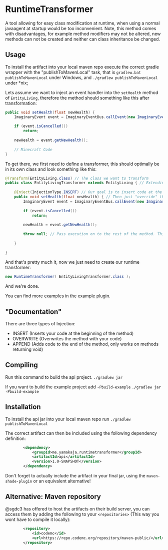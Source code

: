 # RuntimeTransformer

A tool allowing for easy class modification at runtime, when using a normal javaagent at startup would be too inconvenient.
Note, this method comes with disadvantages, for example method modifiers may not be altered, new methods can not be created and neither can class inheritance be changed.

## Usage

To install the artifact into your local maven repo execute the correct gradle wrapper with the "publishToMavenLocal" task, that is ```gradlew.bat publishToMavenLocal``` under Windows, and ```./gradlew publishToMavenLocal``` under *nix;

Lets assume we want to inject an event handler into the `setHealth` method of `EntityLiving`,
therefore the method should something like this after transformation:

```java
public void setHealth(float newHealth) {
    ImaginaryEvent event = ImaginaryEventBus.callEvent(new ImaginaryEvent(this, newHealth));
    
    if (event.isCancelled())
        return;
        
    newHealth = event.getNewHealth();
    
    // Minecraft Code
}
```
 
To get there, we first need to define a transformer, this should optimally be in its own class and look something like this:

```java
@Transform(EntityLiving.class) // The class we want to transform
public class EntityLivingTransformer extends EntityLiving { // Extending EntityLiving in our transformer makes things easier, but isn't required (Which, for example, allows you to transform final classes)
    
    @Inject(InjectionType.INSERT) // Our goal is to insert code at the beginning of the method, and leave everything else intact
    public void setHealth(float newHealth) { // Then just "override" the method as usual, if it is final add an _INJECTED to the method name
        ImaginaryEvent event = ImaginaryEventBus.callEvent(new ImaginaryEvent(this, newHealth)); // Our event handling code from above
            
        if (event.isCancelled())
            return;
            
        newHealth = event.getNewHealth();
        
        throw null; // Pass execution on to the rest of the method. This will be removed at runtime but is required for compilation (At least when the method doesn't return void, so it's not necessary in this case)
        
    }
    
} 
```

And that's pretty much it, now we just need to create our runtime transformer:

```java
new RuntimeTransformer( EntityLivingTransformer.class );
```

And we're done.

You can find more examples in the example plugin.

## "Documentation"

There are three types of Injection:

- INSERT (Inserts your code at the beginning of the method)
- OVERWRITE (Overwrites the method with your code)
- APPEND (Adds code to the end of the method, only works on methods returning void)

## Compiling

Run this command to build the api project.
`./gradlew jar`

If you want to build the example project add `-Pbuild-example`
`./gradlew jar -Pbuild-example`

## Installation

To install the api jar into your local maven repo run
`./gradlew publishToMavenLocal`

The correct artifact can then be included using the following dependency definition:
```xml
        <dependency>
            <groupId>me.yamakaja.runtimetransformer</groupId>
            <artifactId>api</artifactId>
            <version>1.0-SNAPSHOT</version>
        </dependency>
```

Don't forget to actually include the artifact in your final jar, using the `maven-shade-plugin` or an equivalent alternative!

## Alternative: Maven repository

@sgdc3 has offered to host the artifacts on their build server, you can access them by adding the following to your
`<repositories>` (This way you wont have to compile it locally):

```xml
        <repository>
            <id>codemc</id>
            <url>https://repo.codemc.org/repository/maven-public/</url>
        </repository>
```

